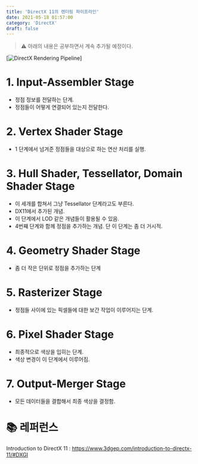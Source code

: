 ```yaml
---
title: 'DirectX 11의 렌더링 파이프라인'
date: 2021-05-18 01:57:00
category: 'DirectX'
draft: false
---
```


> ⚠️ 아래의 내용은 공부하면서 계속 추가될 예정이다.


[![DirectX Rendering Pipeline](https://www.3dgep.com/wp-content/uploads/2014/03/DirectX-11-Rendering-Pipeline.png)]

# 1. Input-Assembler Stage
- 정점 정보를 전달하는 단계.
- 정점들이 어떻게 연결되어 있는지 전달한다.

# 2. Vertex Shader Stage
- 1 단계에서 넘겨준 정점들을 대상으로 하는 연산 처리를 실행.

# 3. Hull Shader, Tessellator, Domain Shader Stage
- 이 세개를 합쳐서 그냥 Tessellator 단계라고도 부른다.
- DX11에서 추가된 개념.
- 이 단계에서 LOD 같은 개념들이 활용될 수 있음.
- 4번쨰 단계와 함께 정점을 추가하는 개념. 단 이 단계는 좀 더 거시적.

# 4. Geometry Shader Stage
- 좀 더 작은 단위로 정점을 추가하는 단계

# 5. Rasterizer Stage
- 정점들 사이에 있는 픽셀들에 대한 보간 작업이 이루어지는 단계.

# 6. Pixel Shader Stage
- 최종적으로 색상을 입히는 단계.
- 색상 변경이 이 단계에서 이루어짐.

# 7. Output-Merger Stage
- 모든 데이터들을 결합해서 최종 색상을 결정함.

# 📚 <b> 레퍼런스 </b>
Introduction to DirectX 11 : https://www.3dgep.com/introduction-to-directx-11/#DXGI

